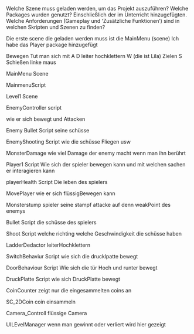 Welche Szene muss geladen werden, um das Projekt auszuführen?
Welche Packages wurden genutzt? Einschließlich der im Unterricht hinzugefügten.
Welche Anforderungen (Gameplay und ‘Zusätzliche Funktionen’) sind in welchen Skripten und Szenen zu finden?

Die erste scene die geladen werden muss ist die MainMenu (scene) 
Ich habe das Player package hinzugefügt

Bewegen Tut man sich mit A D 
leiter hochklettern W (die ist Lila)
Zielen S 
Schießen linke maus

MainMenu Scene

MainmenuScript

Level1 Scene

EnemyController script

wie er sich bewegt und Attacken 

Enemy Bullet Script
seine schüsse 

EnemyShooting Script
wie die schüsse Fliegen usw

MonsterDamage
wie viel Damage der enemy macht wenn man ihn berührt

Player1 Script
Wie sich der spieler bewegen kann und mit welchen sachen er interagieren kann 

playerHealth Script 
Die leben des spielers 

MovePlayer
wie er sich flüssigBewegen kann

Monsterstump
spieler seine stampf attacke auf denn weakPoint des enemys 

Bullet Script
die schüsse des spielers

Shoot Script 
welche richting welche Geschwindigkeit die schüsse haben

LadderDedactor
leiterHochklettern 

SwitchBehaviur Script
wie sich die drucklpatte bewegt 

DoorBehaviour Script 
Wie sich die tür Hoch und runter bewegt 

DruckPlatte Script
wie sich DruckPlatte bewegt 

CoinCounter
zeigt nur die eingesammelten coins an

SC_2DCoin
coin einsammeln 

Camera_Controll 
 flüssige Camera 

UILEvelManager
wenn man gewinnt oder verliert wird hier gezeigt 

